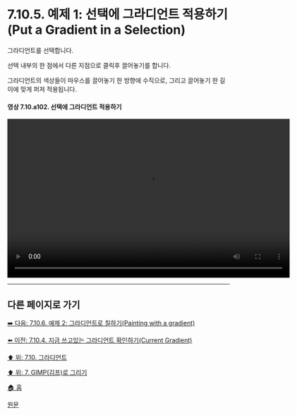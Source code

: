 # 7.10.5. 예제 1: 선택에 그라디언트 적용하기(Put a Gradient in a Selection)
그라디언트를 선택합니다. 

선택 내부의 한 점에서 다른 지점으로 클릭후 끌어놓기를 합니다. 

그라디언트의 색상들이 마우스를 끌어놓기 한 방향에 수직으로, 그리고 끌어놓기 한 길이에 맞게 퍼져 적용됩니다.

#### 영상 7.10.a102. 선택에 그라디언트 적용하기
<video controls="controls" width="640" height="360" src="https://github.com/wonder13662/gimp/assets/15767104/d99784f0-8f16-4154-bc2f-971386c6725d"></video>

***

## 다른 페이지로 가기

[➡️ 다음: 7.10.6. 예제 2: 그라디언트로 칠하기(Painting with a gradient)](./07-10-06-example_painting_with_a_gradient.md)

[⬅️ 이전: 7.10.4. 지금 쓰고있는 그라디언트 확인하기(Current Gradient)](./07-10-04-current_gradient.md)

[⬆️ 위: 7.10. 그라디언트](./07-10-00-gradients.md)

[⬆️ 위: 7. GIMP(김프)로 그리기](./07-00-painting-with-gimp.md)

[🏠 홈](./00-home.md)

[원문](https://docs.gimp.org/2.10/ko/gimp-concepts-gradients.html)